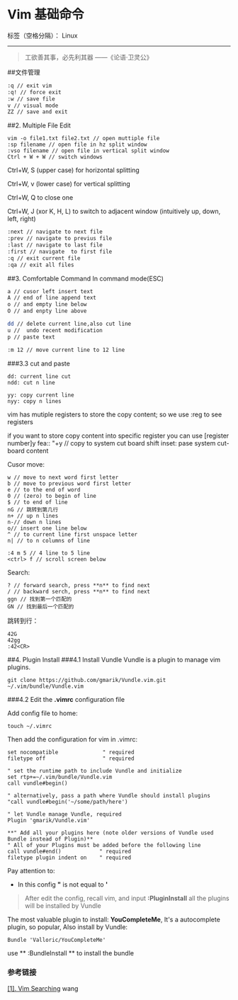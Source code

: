 # Vim 基础命令

标签（空格分隔）： Linux

---

> 工欲善其事，必先利其器                    ——《论语·卫灵公》


##文件管理

```sh
:q // exit vim
:q! // force exit
:w // save file
v // visual mode
ZZ // save and exit
```

##2. Multiple File Edit
```
vim -o file1.txt file2.txt // open muttiple file
:sp filename // open file in hz split window
:vso filename // open file in vertical split window
Ctrl + W + W // switch windows
```
Ctrl+W, S (upper case) for horizontal splitting

Ctrl+W, v (lower case) for vertical splitting

Ctrl+W, Q to close one

Ctrl+W, J (xor K, H, L) to switch to adjacent window (intuitively up, down, left, right)
```sh
:next // navigate to next file
:prev // navigate to previus file
:last // navigate to last file
:first // navigate  to first file
:q // exit current file
:qa // exit all files
```

##3. Comfortable Command
In command mode(ESC)
```sh
a // cusor left insert text
A // end of line append text
o // and empty line below
O // and enpty line above

dd // delete current line,also cut line
u //  undo recent modification
p // paste text

:m 12 // move current line to 12 line 
```
###3.3 cut and paste
```
dd: current line cut
ndd: cut n line

yy: copy current line
nyy: copy n lines
```
vim has mutiple registers to store the copy content;
so we use :reg to see registers

if you want to store copy content into specific register you
can use 
[register number]y
fea:: "+y // copy to system cut board
shift inset: pase system cut-board content

Cusor move:
```
w // move to next word first letter
b // move to previous word first letter
e // to the end of word
0 // (zero) to begin of line
$ // to end of line 
nG // 跳转到第几行
n+ // up n lines
n-// down n lines
o// insert one line below
^ // to current line first unspace letter
n| // to n columns of line 

:4 m 5 // 4 line to 5 line
<ctrl> f // scroll screen below
```
Search:
```
? // forward search, press **n** to find next
/ // backward serch, press **n** to find next
ggn // 找到第一个匹配的
GN // 找到最后一个匹配的
```
跳转到行：
```
42G
42gg
:42<CR>
```



##4. Plugin Install
###4.1 Install Vundle
Vundle is a plugin to manage vim plugins.
```
git clone https://github.com/gmarik/Vundle.vim.git ~/.vim/bundle/Vundle.vim
```
###4.2 Edit the **.vimrc** configuration file

Add config file to home:

    touch ~/.vimrc

Then add the configuration for vim in .vimrc:
```config
set nocompatible              " required
filetype off                  " required

" set the runtime path to include Vundle and initialize
set rtp+=~/.vim/bundle/Vundle.vim
call vundle#begin()

" alternatively, pass a path where Vundle should install plugins
"call vundle#begin('~/some/path/here')

" let Vundle manage Vundle, required
Plugin 'gmarik/Vundle.vim'

**" Add all your plugins here (note older versions of Vundle used Bundle instead of Plugin)**
" All of your Plugins must be added before the following line
call vundle#end()            " required
filetype plugin indent on    " required

```
Pay attention to:

* In this config **"** is not equal to **'**

> After edit the config, recall vim, and input **:PluginInstall**  all the plugins will be installed by Vundle


The most valuable plugin to install: **YouCompleteMe**, It's a autocomplete plugin, so popular, Also install by Vundle:

    Bundle 'Valloric/YouCompleteMe'

use ** :BundleInstall ** to install the bundle

### 参考链接
[[1]. Vim Searching](http://vim.wikia.com/wiki/Searching)
wang